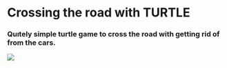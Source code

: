 # Crossing the road with TURTLE

### Quıtely simple turtle game to cross the road with getting rid of from the cars.

<img src="https://www.sj-r.com/gcdn/presto/2021/04/08/NSJR/cd63b4d1-b321-40ea-abcb-7cd1b80a4788-ILSPR-04082021-PHOTO-Turtles-06.jpg">
